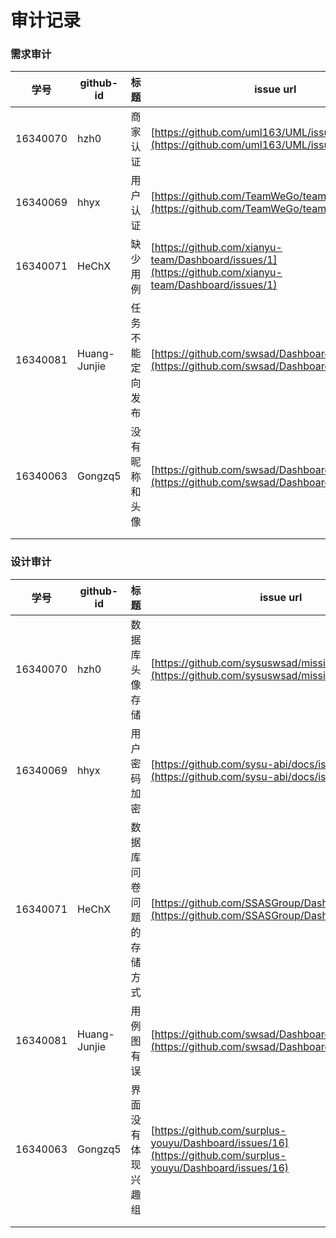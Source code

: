 # 审计记录

### 需求审计


| 学号 | github-id | 标题 | issue url |
| ---- | --------- | ---- | --------- |
|16340070|hzh0|商家认证|[https://github.com/uml163/UML/issues/2](https://github.com/uml163/UML/issues/2)|
| 16340069 | hhyx | 用户认证 | [https://github.com/TeamWeGo/teamwego/issues/2](https://github.com/TeamWeGo/teamwego/issues/2) |
| 16340071 |  HeChX  |  缺少用例  | [https://github.com/xianyu-team/Dashboard/issues/1](https://github.com/xianyu-team/Dashboard/issues/1) |
| 16340081 | Huang-Junjie | 任务不能定向发布 | [https://github.com/swsad/Dashboard/issues/2](https://github.com/swsad/Dashboard/issues/2) |
| 16340063 | Gongzq5      | 没有昵称和头像   | [https://github.com/swsad/Dashboard/issues/5](https://github.com/swsad/Dashboard/issues/5) |
|      |           |      |           |
|      |           |      |           |



### 设计审计

| 学号 | github-id | 标题 | issue url |
| ---- | --------- | ---- | --------- |
|16340070|hzh0|数据库头像存储|[https://github.com/sysuswsad/mission_craft/issues/7](https://github.com/sysuswsad/mission_craft/issues/7)|
| 16340069 | hhyx | 用户密码加密 | [https://github.com/sysu-abi/docs/issues/3](https://github.com/sysu-abi/docs/issues/3) |
| 16340071     |  HeChX      |   数据库问卷问题的存储方式   | [https://github.com/SSASGroup/Dashboard/issues/3](https://github.com/SSASGroup/Dashboard/issues/3) |
| 16340081 | Huang-Junjie | 用例图有误 | [https://github.com/swsad/Dashboard/issues/3](https://github.com/swsad/Dashboard/issues/3) |
| 16340063 | Gongzq5      | 界面没有体现兴趣组 | [https://github.com/surplus-youyu/Dashboard/issues/16](https://github.com/surplus-youyu/Dashboard/issues/16) |
|      |           |      |           |
|      |           |      |           |

